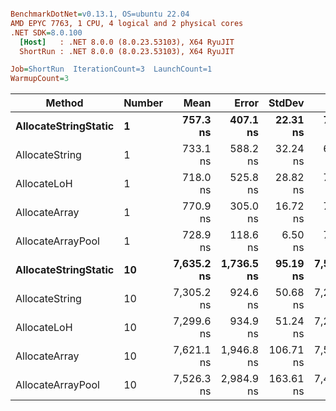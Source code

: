 ``` ini

BenchmarkDotNet=v0.13.1, OS=ubuntu 22.04
AMD EPYC 7763, 1 CPU, 4 logical and 2 physical cores
.NET SDK=8.0.100
  [Host]   : .NET 8.0.0 (8.0.23.53103), X64 RyuJIT
  ShortRun : .NET 8.0.0 (8.0.23.53103), X64 RyuJIT

Job=ShortRun  IterationCount=3  LaunchCount=1  
WarmupCount=3  

```
|               Method | Number |       Mean |      Error |    StdDev |        Min |        Max |  Gen 0 |  Gen 1 | Allocated |
|--------------------- |------- |-----------:|-----------:|----------:|-----------:|-----------:|-------:|-------:|----------:|
| **AllocateStringStatic** |      **1** |   **757.3 ns** |   **407.1 ns** |  **22.31 ns** |   **732.1 ns** |   **774.6 ns** | **0.0124** | **0.0114** |      **1 KB** |
|       AllocateString |      1 |   733.1 ns |   588.2 ns |  32.24 ns |   698.4 ns |   762.1 ns | 0.0124 | 0.0114 |      1 KB |
|          AllocateLoH |      1 |   718.0 ns |   525.8 ns |  28.82 ns |   701.2 ns |   751.3 ns | 0.0124 | 0.0114 |      1 KB |
|        AllocateArray |      1 |   770.9 ns |   305.0 ns |  16.72 ns |   761.0 ns |   790.2 ns | 0.0124 | 0.0114 |      1 KB |
|    AllocateArrayPool |      1 |   728.9 ns |   118.6 ns |   6.50 ns |   722.2 ns |   735.1 ns | 0.0124 | 0.0114 |      1 KB |
| **AllocateStringStatic** |     **10** | **7,635.2 ns** | **1,736.5 ns** |  **95.19 ns** | **7,566.3 ns** | **7,743.8 ns** | **0.1221** | **0.1144** |     **10 KB** |
|       AllocateString |     10 | 7,305.2 ns |   924.6 ns |  50.68 ns | 7,268.2 ns | 7,363.0 ns | 0.1221 | 0.1144 |     10 KB |
|          AllocateLoH |     10 | 7,299.6 ns |   934.9 ns |  51.24 ns | 7,241.7 ns | 7,339.0 ns | 0.1221 | 0.1144 |     10 KB |
|        AllocateArray |     10 | 7,621.1 ns | 1,946.8 ns | 106.71 ns | 7,524.1 ns | 7,735.4 ns | 0.1221 | 0.1144 |     10 KB |
|    AllocateArrayPool |     10 | 7,526.3 ns | 2,984.9 ns | 163.61 ns | 7,421.6 ns | 7,714.8 ns | 0.1221 | 0.1144 |     10 KB |
